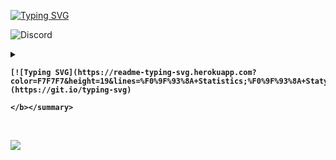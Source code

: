 [![Typing SVG](https://readme-typing-svg.herokuapp.com?color=F7F7F7&height=27&lines=Hi+there+%F0%9F%91%8B;Hola+%F0%9F%91%8B;Cze%C5%9B%C4%87+%F0%9F%91%8B;Salut+%F0%9F%91%8B;Hallo+daar+%F0%9F%91%8B)](https://git.io/typing-svg)

![Discord](https://img.shields.io/badge/Beventar_2194-%237289DA.svg?style=for-the-badge&logo=discord&logoColor=white)

<details>
  <summary><b>
    
    [![Typing SVG](https://readme-typing-svg.herokuapp.com?color=F7F7F7&height=19&lines=%F0%9F%93%8A+Statistics;%F0%9F%93%8A+Statystyki;%F0%9F%93%8A+Estad%C3%ADsticas;%F0%9F%93%8A+Statistiques;%F0%9F%93%8A+Statistieken)](https://git.io/typing-svg)
    
    </b></summary>
  <br/>
    <p>
        <img src="https://github-readme-stats.vercel.app/api?username=Beventar&show_icons=true&theme=radical" />
    </p>
</details>
